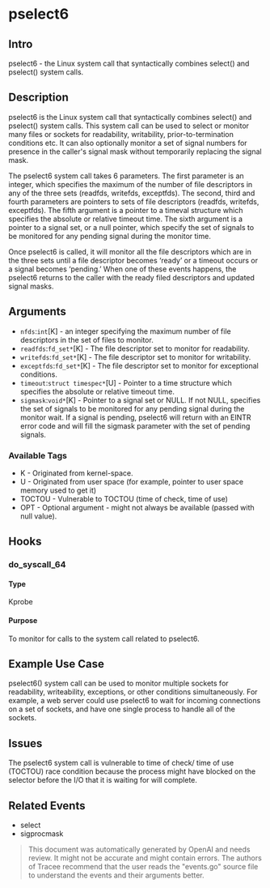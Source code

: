 
# pselect6

## Intro
pselect6 - the Linux system call that syntactically combines select() and pselect() system calls.

## Description
pselect6 is the Linux system call that syntactically combines select() and pselect() system calls. This system call can be used to select or monitor many files or sockets for readability, writability, prior-to-termination conditions etc. It can also optionally monitor a set of signal numbers for presence in the caller's signal mask without temporarily replacing the signal mask.

The pselect6 system call takes 6 parameters. The first parameter is an integer, which specifies the maximum of the number of file descriptors in any of the three sets (readfds, writefds, exceptfds). The second, third and fourth parameters are pointers to sets of file descriptors (readfds, writefds, exceptfds). The fifth argument is a pointer to a timeval structure which specifies the absolute or relative timeout time. The sixth argument is a pointer to a signal set, or a null pointer, which specify the set of signals to be monitored for any pending signal during the monitor time.

Once pselect6 is called, it will monitor all the file descriptors which are in the three sets until a file descriptor becomes ‘ready’ or a timeout occurs or a signal becomes ‘pending.’ When one of these events happens, the pselect6 returns to the caller with the ready filed descriptors and updated signal masks.

## Arguments
* `nfds`:`int`[K] - an integer specifying the maximum number of file descriptors in the set of files to monitor.
* `readfds`:`fd_set*`[K] - The file descriptor set to monitor for readability.
* `writefds`:`fd_set*`[K] - The file descriptor set to monitor for writability.
* `exceptfds`:`fd_set*`[K] - The file descriptor set to monitor for exceptional conditions.
* `timeout`:`struct timespec*`[U] - Pointer to a time structure which specifies the absolute or relative timeout time.
* `sigmask`:`void*`[K] - Pointer to a signal set or NULL. If not NULL, specifies the set of signals to be monitored for any pending signal during the monitor wait. If a signal is pending, pselect6 will return with an EINTR error code and will fill the sigmask parameter with the set of pending signals.

### Available Tags
* K - Originated from kernel-space.
* U - Originated from user space (for example, pointer to user space memory used to get it)
* TOCTOU - Vulnerable to TOCTOU (time of check, time of use)
* OPT - Optional argument - might not always be available (passed with null value).

## Hooks
### do_syscall_64
#### Type
Kprobe
#### Purpose
To monitor for calls to the system call related to pselect6.

## Example Use Case
pselect6() system call can be used to monitor multiple sockets for readability, writeability, exceptions, or other conditions simultaneously. For example, a web server could use pselect6 to wait for incoming connections on a set of sockets, and have one single process to handle all of the sockets.

## Issues
The pselect6 system call is vulnerable to time of check/ time of use (TOCTOU) race condition because the process might have blocked on the selector before the I/O that it is waiting for will complete.

## Related Events
* select
* sigprocmask

> This document was automatically generated by OpenAI and needs review. It might
> not be accurate and might contain errors. The authors of Tracee recommend that
> the user reads the "events.go" source file to understand the events and their
> arguments better.
